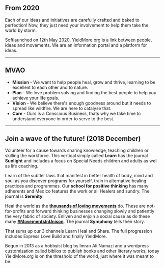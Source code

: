 ## From 2020

Each of our ideas and initiatives are carefully crafted and baked to perfection! Now, they just need your involvement to help them take the world by storm.

Softlaunched on 12th May 2020, YieldMore.org is a link between people, ideas and movements. We are an information portal and a platform for ideas.

---

## MVAO

* **Mission** - We want to help people heal, grow and thrive, learning to be excellent to each other and to nature.
* **Plan** - We love problem solving and finding the best people to help you achieve your life goals.
* **Vision** - We believe there's enough goodness around but it needs to spread like wildfire. We are here to catalyse that.
* **Care** - Ours is a Conscious Business, thats why we take time to understand everyone in order to serve to the best.

---

## Join a wave of the future! (2018 December)

Volunteer for a cause towards sharing knowledge, teaching children or skilling the workforce. This vertical simply called **Learn** has the journal **Sunlight** and includes a focus on Special Needs children and adults as well as life coaching.

Learn of the subtler laws that manifest in better health of body, mind and soul as you discover programs for yourself, train in alternative healing practices and programmes. Our **school for positive thinking** has many adherents and Medico features the work or all Healers and sundry. The journal is **Serenity**.

Heal the world as the **<a href="https://legacy.yieldmore.org/brother">thousands of loving movements</a>** do. These are not-for-profits and forward thinking businesses changing slowly and patiently the very fabric of society. Enliven and enjoin a social cause as do these many **<a href="https://legacy.yieldmore.org/miu">#MovementsInUnison</a>**. The journal **Symphony** tells their story.

That sums up our 3 channels Learn Heal and Share. The full progression includes Express Love Build and finally YieldMore.

Begun in 2013 as a hobbyist blog by Imran Ali Namazi and a wordpress customization called biblios to publish books and other literary works, today YieldMore.org is on the threshold of the world, just where it was meant to be.
